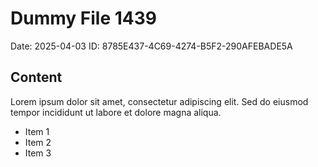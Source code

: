 # Dummy File 1439

Date: 2025-04-03
ID: 8785E437-4C69-4274-B5F2-290AFEBADE5A

## Content

Lorem ipsum dolor sit amet, consectetur adipiscing elit.
Sed do eiusmod tempor incididunt ut labore et dolore magna aliqua.

* Item 1
* Item 2
* Item 3
